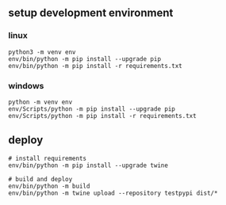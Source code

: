 ## setup development environment

### linux

```shell
python3 -m venv env
env/bin/python -m pip install --upgrade pip
env/bin/python -m pip install -r requirements.txt
```

### windows

```shell
python -m venv env
env/Scripts/python -m pip install --upgrade pip
env/Scripts/python -m pip install -r requirements.txt
```

## deploy

```shell
# install requirements
env/bin/python -m pip install --upgrade twine

# build and deploy
env/bin/python -m build
env/bin/python -m twine upload --repository testpypi dist/*
```
